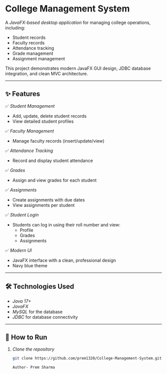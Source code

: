 # College Management System

A *JavaFX-based desktop application* for managing college operations, including:

- Student records
- Faculty records
- Attendance tracking
- Grade management
- Assignment management

This project demonstrates modern JavaFX GUI design, JDBC database integration, and clean MVC architecture.

---

## ✨ Features

✅ *Student Management*
- Add, update, delete student records
- View detailed student profiles

✅ *Faculty Management*
- Manage faculty records (insert/update/view)

✅ *Attendance Tracking*
- Record and display student attendance

✅ *Grades*
- Assign and view grades for each student

✅ *Assignments*
- Create assignments with due dates
- View assignments per student

✅ *Student Login*
- Students can log in using their roll number and view:
  - Profile
  - Grades
  - Assignments

✅ *Modern UI*
- JavaFX interface with a clean, professional design
- Navy blue theme

---

## 🛠 Technologies Used

- *Java 17+*
- *JavaFX*
- *MySQL* for the database
- *JDBC* for database connectivity

---

## 🚀 How to Run

1. *Clone the repository*
   ```bash
   git clone https://github.com/prem1320/College-Management-System.git

   Author- Prem Sharma
